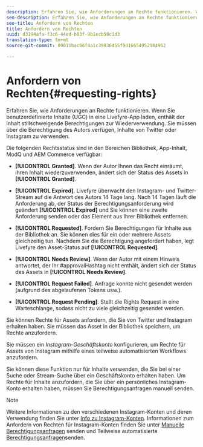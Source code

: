 ```yaml
---
description: Erfahren Sie, wie Anforderungen an Rechte funktionieren. Wenn Sie benutzerdefinierte Inhalte (UGC) in eine Livefyre-App laden, enthält der Inhalt stillschweigende Berechtigungen zur Wiederverwendung. Sie müssen über die Berechtigung des Autors verfügen, Inhalte von Twitter oder Instagram zu verwenden.
seo-description: Erfahren Sie, wie Anforderungen an Rechte funktionieren. Wenn Sie benutzerdefinierte Inhalte (UGC) in eine Livefyre-App laden, enthält der Inhalt stillschweigende Berechtigungen zur Wiederverwendung. Sie müssen über die Berechtigung des Autors verfügen, Inhalte von Twitter oder Instagram zu verwenden.
seo-title: Anfordern von Rechten
title: Anfordern von Rechten
uuid: d3194afa-f3c6-44ed-b03f-9b1ecb50c1d3
translation-type: tm+mt
source-git-commit: 09011bac06f4a1c39836455f9d16654952184962

---
```



# Anfordern von Rechten{#requesting-rights}

Erfahren Sie, wie Anforderungen an Rechte funktionieren. Wenn Sie benutzerdefinierte Inhalte (UGC) in eine Livefyre-App laden, enthält der Inhalt stillschweigende Berechtigungen zur Wiederverwendung. Sie müssen über die Berechtigung des Autors verfügen, Inhalte von Twitter oder Instagram zu verwenden.

Die folgenden Rechtsstatus sind in den Bereichen Bibliothek, App-Inhalt, ModQ und AEM Commerce verfügbar:

* **[!UICONTROL Granted]**. Wenn der Autor Ihnen das Recht einräumt, ihren Inhalt wiederzuverwenden, ändert sich der Status des Assets in **[!UICONTROL Granted]**.

* **[!UICONTROL Expired]**. Livefyre überwacht den Instagram- und Twitter-Stream auf die Antwort des Autors 14 Tage lang. Nach 14 Tagen läuft die Anforderung ab, der Status der Berechtigungsanforderung wird geändert **[!UICONTROL Expired]** und Sie können eine zweite Anforderung senden oder das Element aus Ihrer Bibliothek entfernen.
* **[!UICONTROL Requested]**. Fordern Sie Berechtigungen für Inhalte aus der Bibliothek an. Sie können dies für ein oder mehrere Assets gleichzeitig tun. Nachdem Sie die Berechtigung angefordert haben, legt Livefyre den Asset-Status auf **[!UICONTROL Requested]**.
* **[!UICONTROL Needs Review]**. Wenn der Autor mit einem Hinweis antwortet, der Ihr #approvalHashtag nicht enthält, ändert sich der Status des Assets in **[!UICONTROL Needs Review]**.

* **[!UICONTROL Request Failed]**. Anfrage konnte nicht gesendet werden (aufgrund des abgelaufenen Tokens usw.).
* **[!UICONTROL Request Pending]**. Stellt die Rights Request in eine Warteschlange, sodass nicht zu viele gleichzeitig gesendet werden.

Sie können Rechte für Assets anfordern, die Sie von Twitter und Instagram erhalten haben. Sie müssen das Asset in der Bibliothek speichern, um Rechte anzufordern.

Sie müssen ein *Instagram-Geschäftskonto* konfigurieren, um Rechte für Assets von Instagram mithilfe eines teilweise automatisierten Workflows anzufordern.

Sie können diese Funktion nur für Inhalte verwenden, die Sie bei einer Suche oder Stream-Suche über ein Geschäftskonto erhalten haben. Um Rechte für Inhalte anzufordern, die Sie über ein persönliches Instagram-Konto erhalten haben, müssen Sie Berechtigungsanfragen manuell senden.

>[!NOTE]
>
>Weitere Informationen zu den verschiedenen Instagram-Konten und deren Verwendung finden Sie unter [Info zu Instagram-Konten](/help/using/c-users-creating-accounts-with-studio-access/t-configure-social-accout-instagram/c-about-instagram-accounts.md#c_about_instagram_accounts). Informationen zum Anfordern von Rechten für Instagram-Konten finden Sie unter [Manuelle Berechtigungsanfragen](/help/using/c-how-requesting-rights-works/c-send-instagram-manual-rights-request.md#c_send_instagram_manual_rights_request) senden und Teilweise automatisierte [Berechtigungsanfragen](/help/using/c-how-requesting-rights-works/c-send-an-instagram-rights-request-from-the-library.md#c_send_an_instagram_rights_request_from_the_library)senden.

